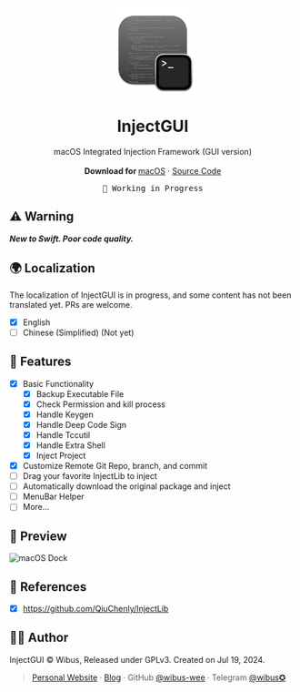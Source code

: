 <p align="center">
  <p align="center">
   <img width="150" height="150" src="/InjectGUI/Assets.xcassets/AppIcon.appiconset/icon_512x512@2x.png" alt="Logo">
  </p>
	<h1 align="center"><b>InjectGUI</b></h1>
	<p align="center">
		macOS Integrated Injection Framework (GUI version)
    <br />
    <br />
    <b>Download for </b>
		<a href="https://github.com/wibus-wee/InjectGUI/releases">macOS</a> · <a href="https://github.com/wibus-wee/PhotosProcessor/archive/refs/heads/main.zip">Source Code</a>
    <br />
  </p>
</p>

<pre align="center">
🧪 Working in Progress
</pre>

## ⚠️ Warning

_**New to Swift. Poor code quality.**_

## 🌍 Localization

The localization of InjectGUI is in progress, and some content has not been translated yet. PRs are welcome.

- [x] English
- [ ] Chinese (Simplified) (Not yet)

## 🌟 Features

- [x] Basic Functionality
  - [x] Backup Executable File
  - [x] Check Permission and kill process
  - [x] Handle Keygen
  - [x] Handle Deep Code Sign
  - [x] Handle Tccutil
  - [x] Handle Extra Shell
  - [x] Inject Project
- [x] Customize Remote Git Repo, branch, and commit
- [ ] Drag your favorite InjectLib to inject
- [ ] Automatically download the original package and inject
- [ ] MenuBar Helper
- [ ] More...

## 👀 Preview

![macOS Dock](https://github.com/user-attachments/assets/c3dab2a9-2198-4066-aa12-d470c21e40b0)


## 🔗 References

- [x] https://github.com/QiuChenly/InjectLib

## 🧑‍⚖️ Author

InjectGUI © Wibus, Released under GPLv3. Created on Jul 19, 2024.

> [Personal Website](http://wibus.ren/) · [Blog](https://blog.wibus.ren/) · GitHub [@wibus-wee](https://github.com/wibus-wee/) · Telegram [@wibus✪](https://t.me/wibus_wee)
